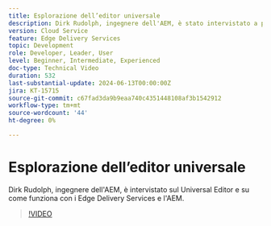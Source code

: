 ```yaml
---
title: Esplorazione dell’editor universale
description: Dirk Rudolph, ingegnere dell'AEM, è stato intervistato a proposito dell'Universal Editor e dei Edge Delivery Services.
version: Cloud Service
feature: Edge Delivery Services
topic: Development
role: Developer, Leader, User
level: Beginner, Intermediate, Experienced
doc-type: Technical Video
duration: 532
last-substantial-update: 2024-06-13T00:00:00Z
jira: KT-15715
source-git-commit: c67fad3da9b9eaa740c4351448108af3b1542912
workflow-type: tm+mt
source-wordcount: '44'
ht-degree: 0%

---
```



# Esplorazione dell’editor universale

Dirk Rudolph, ingegnere dell&#39;AEM, è intervistato sul Universal Editor e su come funziona con i Edge Delivery Services e l&#39;AEM.

>[!VIDEO](https://video.tv.adobe.com/v/3429656/?learn=on)
